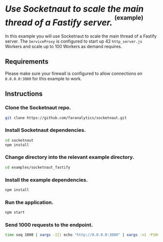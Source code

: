 # *Use Socketnaut to scale the main thread of a Fastify server.* <sup><sup>(example)</sup></sup>

In this example you will use Socketnaut to scale the main thread of a Fastify server.  The `ServiceProxy` is configured to start up 42 `http_server.js` Workers and scale up to 100 Workers as demand requires.

## Requirements
Please make sure your firewall is configured to allow connections on `0.0.0.0:3000` for this example to work.

## Instructions

### Clone the Socketnaut repo.
```bash
git clone https://github.com/faranalytics/socketnaut.git
```
### Install Socketnaut dependencies.
```bash
cd socketnaut
npm install
```
### Change directory into the relevant example directory.
```bash
cd examples/socketnaut_fastify
```
### Install the example dependencies.
```bash
npm install
```
### Run the application.
```bash
npm start
```
### Send 1000 requests to the endpoint.
```bash
time seq 1000 | xargs -I{} echo "http://0.0.0.0:3000" | xargs -n1 -P1000 curl
```